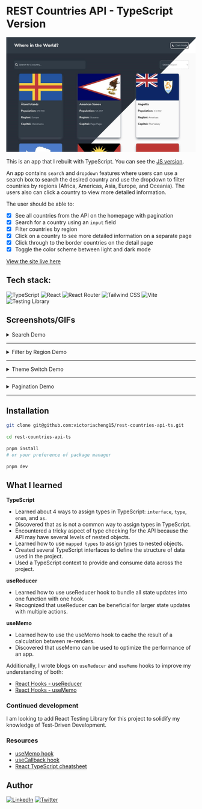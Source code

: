 # REST Countries API - TypeScript Version

![screenshot](./country-information-app.jpg)

This is an app that I rebuilt with TypeScript. You can see the [JS version](https://github.com/victoriacheng15/fem-rest-countries-api#readme).

An app contains `search` and `dropdown` features where users can use a search box to search the desired country and use the dropdown to filter countries by regions (Africa, Americas, Asia, Europe, and Oceania). The users also can click a country to view more detailed information.

The user should be able to:

- [x] See all countries from the API on the homepage with pagination
- [x] Search for a country using an `input` field
- [x] Filter countries by region
- [x] Click on a country to see more detailed information on a separate page
- [x] Click through to the border countries on the detail page
- [x] Toggle the color scheme between light and dark mode

[View the site live here](https://rest-countries-api-ts-vc.netlify.app/)

## Tech stack:

![TypeScript](https://img.shields.io/badge/TypeScript-3178C6.svg?style=for-the-badge&logo=TypeScript&logoColor=white) ![React](https://img.shields.io/badge/React-61DAFB.svg?style=for-the-badge&logo=React&logoColor=black) ![React Router](https://img.shields.io/badge/React%20Router-CA4245.svg?style=for-the-badge&logo=React-Router&logoColor=white) ![Tailwind CSS](https://img.shields.io/badge/Tailwind%20CSS-06B6D4.svg?style=for-the-badge&logo=Tailwind-CSS&logoColor=white) ![Vite](https://img.shields.io/badge/Vite-646CFF.svg?style=for-the-badge&logo=Vite&logoColor=white) ![Testing Library](https://img.shields.io/badge/Testing%20Library-E33332.svg?style=for-the-badge&logo=Testing-Library&logoColor=white)

## Screenshots/GIFs

<details close>
<summary>Search Demo</summary>

![Search Demo](./media/search.gif)

</details>

<hr />

<details close>
<summary>Filter by Region Demo</summary>

![Filter by region Demo](./media/filter-region.gif)

</details>

<hr />

<details close>
<summary>Theme Switch Demo</summary>

![Theme Switch Demo](./media/theme-switch.gif)

</details>

<hr />

<details close>
<summary>Pagination Demo</summary>

![Pagination Demo](./media//pagination.gif)

</details>

<hr />

## Installation

```bash
git clone git@github.com:victoriacheng15/rest-countries-api-ts.git
```

```bash
cd rest-countries-api-ts
```

```bash
pnpm install
# or your preference of package manager
```

```bash
pnpm dev
```

## What I learned

**TypeScript**

- Learned about 4 ways to assign types in TypeScript: `interface`, `type`, `enum`, and `as`.
- Discovered that as is not a common way to assign types in TypeScript.
- Encountered a tricky aspect of type checking for the API because the API may have several levels of nested objects.
- Learned how to use `mapped types` to assign types to nested objects.
- Created several TypeScript interfaces to define the structure of data used in the project.
- Used a TypeScript context to provide and consume data across the project.

**useReducer**

- Learned how to use useReducer hook to bundle all state updates into one function with one hook.
- Recognized that useReducer can be beneficial for larger state updates with multiple actions.

**useMemo**

- Learned how to use the useMemo hook to cache the result of a calculation between re-renders.
- Discovered that useMemo can be used to optimize the performance of an app.

Additionally, I wrote blogs on `useReducer` and `useMemo` hooks to improve my understanding of both:

- [React Hooks - useReducer](https://victoriacheng15.vercel.app/blog/react-hooks-usereducer)
- [React Hooks - useMemo](https://victoriacheng15.vercel.app/blog/react-hooks-useMemo)

### Continued development

I am looking to add React Testing Library for this project to solidify my knowledge of Test-Driven Development.

### Resources

- [useMemo hook](https://beta.reactjs.org/apis/react/useMemo)
- [useCallback hook](https://beta.reactjs.org/apis/react/useCallback)
- [React TypeScript cheatsheet](https://react-typescript-cheatsheet.netlify.app/docs/basic/getting-started/context)

## Author

[![LinkedIn](https://img.shields.io/badge/LinkedIn-0A66C2.svg?style=for-the-badge&logo=LinkedIn&logoColor=white)](https://www.linkedin.com/in/victoriacheng15/) [![Twitter](https://img.shields.io/badge/Twitter-1DA1F2.svg?style=for-the-badge&logo=Twitter&logoColor=white)](https://twitter.com/viktoriacheng15)
